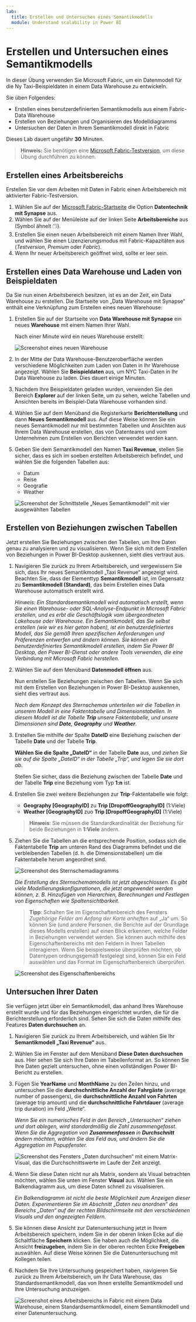 ```yaml
---
lab:
  title: Erstellen und Untersuchen eines Semantikmodells
  module: Understand scalability in Power BI
---
```


# Erstellen und Untersuchen eines Semantikmodells

In dieser Übung verwenden Sie Microsoft Fabric, um ein Datenmodell für die Ny Taxi-Beispieldaten in einem Data Warehouse zu entwickeln.

Sie üben Folgendes:

- Erstellen eines benutzerdefinierten Semantikmodells aus einem Fabric-Data Warehouse
- Erstellen von Beziehungen und Organisieren des Modelldiagramms
- Untersuchen der Daten in Ihrem Semantikmodell direkt in Fabric

Dieses Lab dauert ungefähr **30** Minuten.

> **Hinweis:** Sie benötigen eine [Microsoft Fabric-Testversion](https://learn.microsoft.com/fabric/get-started/fabric-trial), um diese Übung durchführen zu können.

## Erstellen eines Arbeitsbereichs

Erstellen Sie vor dem Arbeiten mit Daten in Fabric einen Arbeitsbereich mit aktivierter Fabric-Testversion.

1. Wählen Sie auf der [Microsoft Fabric-Startseite](https://app.fabric.microsoft.com) die Option **Datentechnik mit Synapse** aus.
1. Wählen Sie auf der Menüleiste auf der linken Seite **Arbeitsbereiche** aus (Symbol ähnelt &#128455;).
1. Erstellen Sie einen neuen Arbeitsbereich mit einem Namen Ihrer Wahl, und wählen Sie einen Lizenzierungsmodus mit Fabric-Kapazitäten aus (*Testversion*, *Premium* oder *Fabric*).
1. Wenn Ihr neuer Arbeitsbereich geöffnet wird, sollte er leer sein.

## Erstellen eines Data Warehouse und Laden von Beispieldaten

Da Sie nun einen Arbeitsbereich besitzen, ist es an der Zeit, ein Data Warehouse zu erstellen. Die Startseite von „Data Warehouse mit Synapse“ enthält eine Verknüpfung zum Erstellen eines neuen Warehouse:

1. Erstellen Sie auf der Startseite von **Data Warehouse mit Synapse** ein neues **Warehouse** mit einem Namen Ihrer Wahl.

    Nach einer Minute wird ein neues Warehouse erstellt:
    
    ![Screenshot eines neuen Warehouse](./Images/new-data-warehouse2.png)

1. In der Mitte der Data Warehouse-Benutzeroberfläche werden verschiedene Möglichkeiten zum Laden von Daten in Ihr Warehouse angezeigt. Wählen Sie **Beispieldaten** aus, um NYC Taxi-Daten in Ihr Data Warehouse zu laden. Dies dauert einige Minuten.

1. Nachdem Ihre Beispieldaten geladen wurden, verwenden Sie den Bereich **Explorer** auf der linken Seite, um zu sehen, welche Tabellen und Ansichten bereits im Beispiel-Data Warehouse vorhanden sind.

1. Wählen Sie auf dem Menüband die Registerkarte **Berichterstellung** und dann **Neues Semantikmodell** aus. Auf diese Weise können Sie ein neues Semantikmodell nur mit bestimmten Tabellen und Ansichten aus Ihrem Data Warehouse erstellen, das von Datenteams und vom Unternehmen zum Erstellen von Berichten verwendet werden kann.

1. Geben Sie dem Semantikmodell den Namen **Taxi Revenue**, stellen Sie sicher, dass es sich im soeben erstellten Arbeitsbereich befindet, und wählen Sie die folgenden Tabellen aus:
   - Datum
   - Reise
   - Geografie
   - Weather
     
   ![Screenshot der Schnittstelle „Neues Semantikmodell“ mit vier ausgewählten Tabellen](./Images/new-semantic-model.png)
     
## Erstellen von Beziehungen zwischen Tabellen

Jetzt erstellen Sie Beziehungen zwischen den Tabellen, um Ihre Daten genau zu analysieren und zu visualisieren. Wenn Sie sich mit dem Erstellen von Beziehungen in Power BI-Desktop auskennen, sieht dies vertraut aus.

1. Navigieren Sie zurück zu Ihrem Arbeitsbereich, und vergewissern Sie sich, dass Ihr neues Semantikmodell „Taxi Revenue“ angezeigt wird. Beachten Sie, dass der Elementtyp **Semantikmodell** ist, im Gegensatz zu **Semantikmodell (Standard)**, das beim Erstellen eines Data Warehouse automatisch erstellt wird.

     *Hinweis: Ein Standardsemantikmodell wird automatisch erstellt, wenn Sie einen Warehouse- oder SQL-Analyse-Endpunkt in Microsoft Fabric erstellen, und es erbt die Geschäftslogik vom übergeordneten Lakehouse oder Warehouse. Ein Semantikmodell, das Sie selbst erstellen (wie wir es hier getan haben), ist ein benutzerdefiniertes Modell, das Sie gemäß Ihren spezifischen Anforderungen und Präferenzen entwerfen und ändern können. Sie können ein benutzerdefiniertes Semantikmodell erstellen, indem Sie Power BI Desktop, den Power BI-Dienst oder andere Tools verwenden, die eine Verbindung mit Microsoft Fabric herstellen.*

1. Wählen Sie auf dem Menüband **Datenmodell öffnen** aus.

    Nun erstellen Sie Beziehungen zwischen den Tabellen. Wenn Sie sich mit dem Erstellen von Beziehungen in Power BI-Desktop auskennen, sieht dies vertraut aus.

    *Nach dem Konzept des Sternschemas unterteilen wir die Tabellen in unserem Modell in eine Faktentabelle und Dimensionstabellen. In diesem Modell ist die Tabelle **Trip** unsere Faktentabelle, und unsere Dimensionen sind **Date**, **Geography** und **Weather**.*

1. Erstellen Sie mithilfe der Spalte **DateID** eine Beziehung zwischen der Tabelle **Date** und der Tabelle **Trip**.

    **Wählen Sie die Spalte „DateID“** in der Tabelle **Date** aus, und *ziehen Sie sie auf die Spalte „DateID“ in der Tabelle „Trip“, und legen Sie sie dort ab*.

    Stellen Sie sicher, dass die Beziehung zwischen der Tabelle **Date** und der Tabelle **Trip** eine Beziehung vom Typ **1:n** ist.

1. Erstellen Sie zwei weitere Beziehungen zur **Trip**-Faktentabelle wie folgt:

   - **Geography [GeographyID]** zu **Trip [DropoffGeographyID]** (1:Viele)
   - **Weather [GeographyID]** zuo **Trip [DropoffGeographyID]** (1:Viele)

    > **Hinweis**: Sie müssen die Standardkardinalität der Beziehung für beide Beziehungen in **1:Viele** ändern.

1. Ziehen Sie die Tabellen an die entsprechende Position, sodass sich die Faktentabelle **Trip** am unteren Rand des Diagramms befindet und die verbleibenden Tabellen (d. h. die Dimensionstabellen) um die Faktentabelle herum angeordnet sind.

    ![Screenshot des Sternschemadiagramms](./Images/star-schema-diagram.png)

    *Die Erstellung des Sternschemamodells ist jetzt abgeschlossen. Es gibt viele Modellierungskonfigurationen, die jetzt angewendet werden können, z. B. Hinzufügen von Hierarchien, Berechnungen und Festlegen von Eigenschaften wie Spaltensichtbarkeit.*

    > **Tipp**: Schalten Sie im Eigenschaftenbereich des Fensters *Zugehörige Felder am Anfang der Karte anheften* auf „Ja“ um. So können Sie (und andere Personen, die Berichte auf der Grundlage dieses Modells erstellen) auf einen Blick erkennen, welche Felder in Beziehungen verwendet werden. Sie können auch mithilfe des Eigenschaftenbereichs mit den Feldern in Ihren Tabellen interagieren. Wenn Sie beispielsweise überprüfen möchten, ob Datentypen ordnungsgemäß festgelegt sind, können Sie ein Feld auswählen und das Format im Eigenschaftenbereich überprüfen.

     ![Screenshot des Eigenschaftenbereichs](./Images/properties-pane.png)

## Untersuchen Ihrer Daten

Sie verfügen jetzt über ein Semantikmodell, das anhand Ihres Warehouse erstellt wurde und für das Beziehungen eingerichtet wurden, die für die Berichterstellung erforderlich sind. Sehen Sie sich die Daten mithilfe des Features **Daten durchsuchen** an.

1. Navigieren Sie zurück zu Ihrem Arbeitsbereich, und wählen Sie Ihr **Semantikmodell „Taxi Revenue“** aus.

1. Wählen Sie im Fenster auf dem Menüband **Diese Daten durchsuchen** aus. Hier sehen Sie sich Ihre Daten im Tabellenformat an. So können Sie Ihre Daten gezielt untersuchen, ohne einen vollständigen Power BI-Bericht zu erstellen.

1. Fügen Sie **YearName** und **MonthName** zu den Zeilen hinzu, und untersuchen Sie die **durchschnittliche Anzahl der Fahrgäste** (average number of passengers), die **durchschnittliche Anzahl von Fahrten** (average trip amount) und die **durchschnittliche Fahrtdauer** (average trip duration) im Feld „Werte“.

    *Wenn Sie ein numerisches Feld in den Bereich „Untersuchen“ ziehen und dort ablegen, wird standardmäßig die Zahl zusammengefasst. Wenn Sie die Aggregation von **Zusammenfassen** in **Durchschnitt** ändern möchten, wählen Sie das Feld aus, und ändern Sie die Aggregation im Popupfenster.*

    ![Screenshot des Fensters „Daten durchsuchen“ mit einem Matrix-Visual, das die Durchschnittswerte im Laufe der Zeit anzeigt.](./Images/explore-data-fabric.png)

1. Wenn Sie diese Daten nicht nur als Matrix, sondern als Visual betrachten möchten, wählen Sie unten im Fenster **Visual** aus. Wählen Sie ein Balkendiagramm aus, um diese Daten schnell zu visualisieren.

   *Ein Balkendiagramm ist nicht die beste Möglichkeit zum Anzeigen dieser Daten. Experimentieren Sie im Abschnitt „Daten neu anordnen“ des Bereichs „Daten“ auf der rechten Bildschirmseite mit den verschiedenen Visuals und den angezeigten Feldern.*

1. Sie können diese Ansicht zur Datenuntersuchung jetzt in Ihrem Arbeitsbereich speichern, indem Sie in der oberen linken Ecke auf die Schaltfläche **Speichern** klicken. Sie haben auch die Möglichkeit, die Ansicht **freizugeben**, indem Sie in der oberen rechten Ecke **Freigeben** auswählen. Auf diese Weise können Sie die Datenuntersuchung mit Kollegen teilen.

1. Nachdem Sie Ihre Untersuchung gespeichert haben, navigieren Sie zurück zu Ihrem Arbeitsbereich, um Ihr Data Warehouse, das Standardsemantikmodell, das von Ihnen erstellte Semantikmodell und Ihre Untersuchung anzuzeigen.

    ![Screenshot eines Arbeitsbereichs in Fabric mit einem Data Warehouse, einem Standardsemantikmodell, einem Semantikmodell und einer Datenuntersuchung.](./Images/semantic-model-workspace.png)
